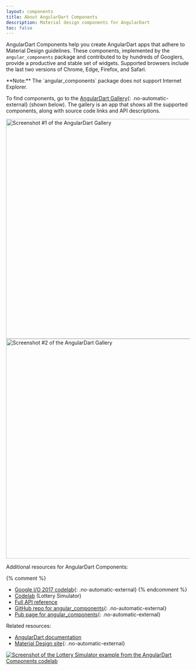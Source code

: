 ```yaml
---
layout: components
title: About AngularDart Components
description: Material design components for AngularDart
toc: false
---
```


AngularDart Components help you create AngularDart apps that
adhere to Material Design guidelines.
These components, implemented by the `angular_components` package and
contributed to by hundreds of Googlers,
provide a productive and stable set of widgets.
Supported browsers include the last two versions of
Chrome, Edge, Firefox, and Safari.

<aside class="alert-info alert" markdown="1">
**Note:** The `angular_components` package does not support Internet Explorer.
</aside>

To find components, go to the
[AngularDart Gallery](https://dart-lang.github.io/angular_components_example/){: .no-automatic-external}
(shown below).
The gallery is an app that shows all the supported components,
along with source code links and API descriptions.

<a href="https://dart-lang.github.io/angular_components_example/"
    class="no-automatic-external">
  <img src="{% asset_path 'angular_components_example-screenshot-1.png' %}"
      alt="Screenshot #1 of the AngularDart Gallery" width="600">
</a>
<a href="https://dart-lang.github.io/angular_components_example/"
    class="no-automatic-external">
  <img src="{% asset_path 'angular_components_example-screenshot-2.png' %}"
      alt="Screenshot #2 of the AngularDart Gallery" width="600">
</a>

Additional resources for AngularDart Components:

{% comment %}
* [Google I/O 2017 codelab](https://codelabs.developers.google.com/codelabs/your-first-angulardart-web-app/){: .no-automatic-external}
{% endcomment %}
* [Codelab](/codelabs/angular_components) (Lottery Simulator)
* [Full API reference](/api?package=angular_components)
* [GitHub repo for angular_components](https://github.com/dart-lang/angular_components){: .no-automatic-external}
* [Pub page for angular_components]({{site.pub-pkg}}/angular_components){: .no-automatic-external}

Related resources:

* [AngularDart documentation](/angular)
* [Material Design site](https://www.material.io){: .no-automatic-external}

<a href="/codelabs/angular_components">
<img src="/codelabs/angular_components/images/app-final.png"
  class="centered"
  alt="Screenshot of the Lottery Simulator example from the AngularDart Components codelab">
</a>
